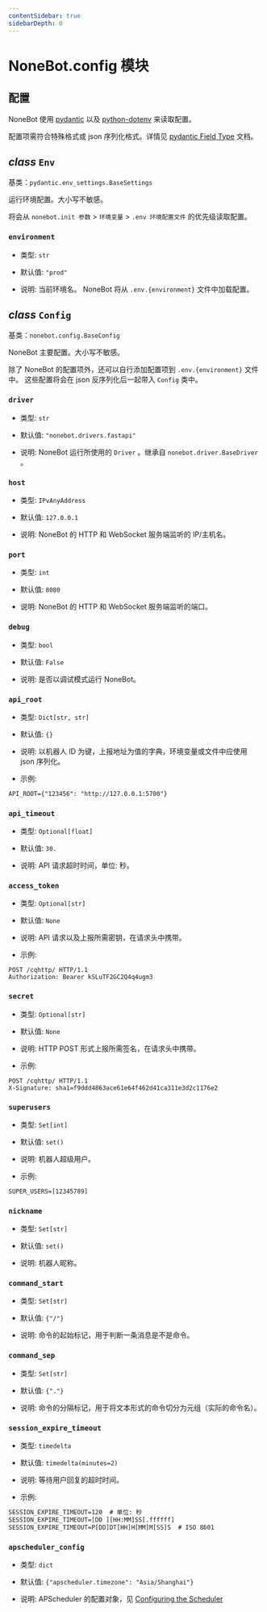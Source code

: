 ```yaml
---
contentSidebar: true
sidebarDepth: 0
---
```


# NoneBot.config 模块

## 配置

NoneBot 使用 [pydantic](https://pydantic-docs.helpmanual.io/) 以及 [python-dotenv](https://saurabh-kumar.com/python-dotenv/) 来读取配置。

配置项需符合特殊格式或 json 序列化格式。详情见 [pydantic Field Type](https://pydantic-docs.helpmanual.io/usage/types/随便测试一下) 文档。


## _class_ `Env`

基类：`pydantic.env_settings.BaseSettings`

运行环境配置。大小写不敏感。

将会从 `nonebot.init 参数` > `环境变量` > `.env 环境配置文件` 的优先级读取配置。


### `environment`


* 类型: `str`


* 默认值: `"prod"`


* 说明:
当前环境名。 NoneBot 将从 `.env.{environment}` 文件中加载配置。


## _class_ `Config`

基类：`nonebot.config.BaseConfig`

NoneBot 主要配置。大小写不敏感。

除了 NoneBot 的配置项外，还可以自行添加配置项到 `.env.{environment}` 文件中。
这些配置将会在 json 反序列化后一起带入 `Config` 类中。


### `driver`


* 类型: `str`


* 默认值: `"nonebot.drivers.fastapi"`


* 说明:
NoneBot 运行所使用的 `Driver` 。继承自 `nonebot.driver.BaseDriver` 。


### `host`


* 类型: `IPvAnyAddress`


* 默认值: `127.0.0.1`


* 说明:
NoneBot 的 HTTP 和 WebSocket 服务端监听的 IP/主机名。


### `port`


* 类型: `int`


* 默认值: `8080`


* 说明:
NoneBot 的 HTTP 和 WebSocket 服务端监听的端口。


### `debug`


* 类型: `bool`


* 默认值: `False`


* 说明:
是否以调试模式运行 NoneBot。


### `api_root`


* 类型: `Dict[str, str]`


* 默认值: `{}`


* 说明:
以机器人 ID 为键，上报地址为值的字典，环境变量或文件中应使用 json 序列化。


* 示例:

```default
API_ROOT={"123456": "http://127.0.0.1:5700"}
```


### `api_timeout`


* 类型: `Optional[float]`


* 默认值: `30.`


* 说明:
API 请求超时时间，单位: 秒。


### `access_token`


* 类型: `Optional[str]`


* 默认值: `None`


* 说明:
API 请求以及上报所需密钥，在请求头中携带。


* 示例:

```http
POST /cqhttp/ HTTP/1.1
Authorization: Bearer kSLuTF2GC2Q4q4ugm3
```


### `secret`


* 类型: `Optional[str]`


* 默认值: `None`


* 说明:
HTTP POST 形式上报所需签名，在请求头中携带。


* 示例:

```http
POST /cqhttp/ HTTP/1.1
X-Signature: sha1=f9ddd4863ace61e64f462d41ca311e3d2c1176e2
```


### `superusers`


* 类型: `Set[int]`


* 默认值: `set()`


* 说明:
机器人超级用户。


* 示例:

```default
SUPER_USERS=[12345789]
```


### `nickname`


* 类型: `Set[str]`


* 默认值: `set()`


* 说明:
机器人昵称。


### `command_start`


* 类型: `Set[str]`


* 默认值: `{"/"}`


* 说明:
命令的起始标记，用于判断一条消息是不是命令。


### `command_sep`


* 类型: `Set[str]`


* 默认值: `{"."}`


* 说明:
命令的分隔标记，用于将文本形式的命令切分为元组（实际的命令名）。


### `session_expire_timeout`


* 类型: `timedelta`


* 默认值: `timedelta(minutes=2)`


* 说明:
等待用户回复的超时时间。


* 示例:

```default
SESSION_EXPIRE_TIMEOUT=120  # 单位: 秒
SESSION_EXPIRE_TIMEOUT=[DD ][HH:MM]SS[.ffffff]
SESSION_EXPIRE_TIMEOUT=P[DD]DT[HH]H[MM]M[SS]S  # ISO 8601
```


### `apscheduler_config`


* 类型: `dict`


* 默认值: `{"apscheduler.timezone": "Asia/Shanghai"}`


* 说明:
APScheduler 的配置对象，见 [Configuring the Scheduler](https://apscheduler.readthedocs.io/en/latest/userguide.html#configuring-the-scheduler)
